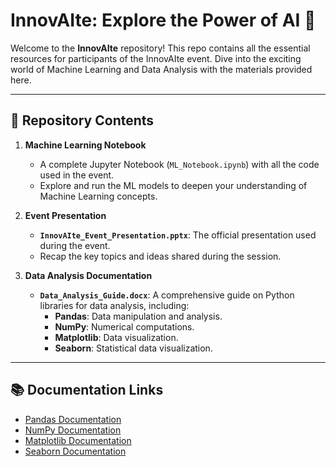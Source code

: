 # InnovAIte: Explore the Power of AI 🚀

Welcome to the **InnovAIte** repository! This repo contains all the essential resources for participants of the InnovAIte event. Dive into the exciting world of Machine Learning and Data Analysis with the materials provided here.

---

## 📂 Repository Contents  

1. **Machine Learning Notebook**  
   - A complete Jupyter Notebook (`ML_Notebook.ipynb`) with all the code used in the event.  
   - Explore and run the ML models to deepen your understanding of Machine Learning concepts.  

2. **Event Presentation**  
   - **`InnovAIte_Event_Presentation.pptx`**: The official presentation used during the event.  
   - Recap the key topics and ideas shared during the session.

3. **Data Analysis Documentation**  
   - **`Data_Analysis_Guide.docx`**: A comprehensive guide on Python libraries for data analysis, including:
     - **Pandas**: Data manipulation and analysis.
     - **NumPy**: Numerical computations.
     - **Matplotlib**: Data visualization.
     - **Seaborn**: Statistical data visualization.

---

## 📚 Documentation Links  

- [Pandas Documentation](https://pandas.pydata.org/docs/)  
- [NumPy Documentation](https://numpy.org/doc/)  
- [Matplotlib Documentation](https://matplotlib.org/stable/users/index.html)  
- [Seaborn Documentation](https://seaborn.pydata.org/)  


